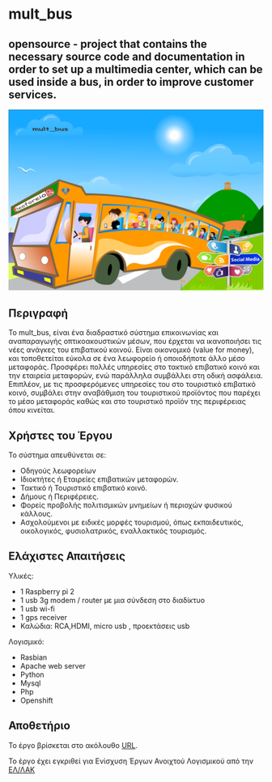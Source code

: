 # mult_bus
## opensource - project that contains the necessary source code and documentation in order to set up a multimedia center, which can be used inside a bus, in order to improve customer services.

![alt tag](images/mult_bus_1.png)

## Περιγραφή

 Το mult_bus, είναι ένα διαδραστικό σύστημα επικοινωνίας και αναπαραγωγής οπτικοακουστικών μέσων, που έρχεται να ικανοποιήσει τις νέες ανάγκες του επιβατικού κοινού. Είναι οικονομικό (value for money), και τοποθετείται εύκολα σε ένα λεωφορείο ή οποιοδήποτε άλλο μέσο μεταφοράς. Προσφέρει πολλές υπηρεσίες στο τακτικό επιβατικό κοινό και την εταιρεία μεταφορών, ενώ παράλληλα συμβάλλει στη οδική ασφάλεια. Επιπλέον, με τις προσφερόμενες υπηρεσίες του στο τουριστικό επιβατικό κοινό, συμβάλει στην αναβάθμιση του τουριστικού προϊόντος που παρέχει το μέσο μεταφοράς καθώς και στο τουριστικό προϊόν της περιφέρειας όπου κινείται. 

## Χρήστες του Έργου

Το σύστημα απευθύνεται σε:

* Οδηγούς λεωφορείων
* Ιδιοκτήτες ή Εταιρείες επιβατικών μεταφορών.
* Τακτικό ή Τουριστικό επιβατικό κοινό.
* Δήμους ή Περιφέρειες.
* Φορείς προβολής πολιτισμικών μνημείων ή περιοχών φυσικού κάλλους.
* Ασχολούμενοι με ειδικές μορφές τουρισμού, όπως εκπαιδευτικός, οικολογικός, φυσιολατρικός, εναλλακτικός τουρισμός.

## Ελάχιστες Απαιτήσεις 

Υλικές:

* 1 Raspberry pi 2
* 1 usb 3g modem / router  με μια σύνδεση στο διαδίκτυο
* 1 usb wi-fi
* 1 gps receiver
* Καλώδια: RCA,HDMI, micro usb , προεκτάσεις usb 

Λογισμικό: 

* Rasbian
* Αpache web server
* Python
* Mysql
* Php
* Openshift


## Αποθετήριο

Το έργο βρίσκεται στο ακόλουθο [URL](https://github.com/ellak-monades-aristeias/mult_bus).


Το έργο έχει εγκριθεί για Ενίσχυση Έργων Ανοιχτού Λογισμικού από την [ΕΛ/ΛΑΚ](https://ellak.gr/)
